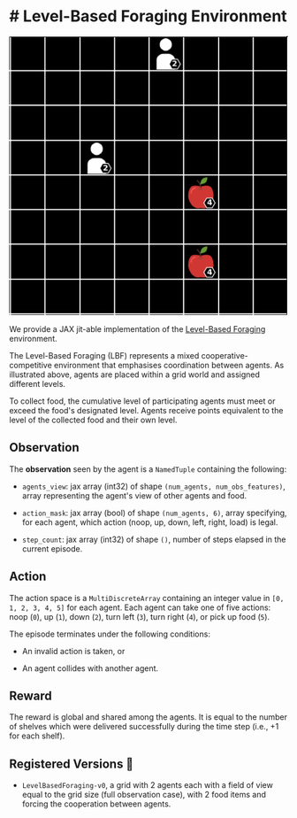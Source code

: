 # # Level-Based Foraging Environment

<p align="center">
        <img src="../env_anim/lbf.gif" width="600"/>
</p>

We provide a JAX jit-able implementation of the [Level-Based Foraging](https://github.com/semitable/lb-foraging/tree/master)
environment.

The Level-Based Foraging (LBF) represents a mixed cooperative-competitive environment that emphasises coordination between agents. As illustrated above, agents are placed within a grid world and assigned different levels.

To collect food, the cumulative level of participating agents must meet or exceed the food's designated level. Agents receive points equivalent to the level of the collected food and their own level.

## Observation

The **observation** seen by the agent is a `NamedTuple` containing the following:

- `agents_view`: jax array (int32) of shape `(num_agents, num_obs_features)`, array representing the agent's view of other agents
    and food.

- `action_mask`: jax array (bool) of shape `(num_agents, 6)`, array specifying, for each agent,
    which action (noop, up, down, left, right, load) is legal.

- `step_count`: jax array (int32) of shape `()`, number of steps elapsed in the current episode.

## Action

The action space is a `MultiDiscreteArray` containing an integer value in `[0, 1, 2, 3, 4, 5]` for each
agent. Each agent can take one of five actions: noop (`0`), up (`1`), down (`2`), turn left (`3`), turn right (`4`), or pick up food (`5`).

The episode terminates under the following conditions:

- An invalid action is taken, or

- An agent collides with another agent.

## Reward

The reward is global and shared among the agents. It is equal to the number of shelves which were
delivered successfully during the time step (i.e., +1 for each shelf).

## Registered Versions 📖

- `LevelBasedForaging-v0`, a grid with 2 agents each with a field of view equal to the grid size (full observation case), with 2 food items and forcing the cooperation between agents.

